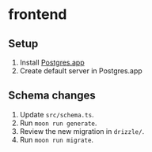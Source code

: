 # frontend

## Setup

1. Install [Postgres.app](https://postgresapp.com)
2. Create default server in Postgres.app

## Schema changes

1. Update `src/schema.ts`.
2. Run `moon run generate`.
3. Review the new migration in `drizzle/`.
4. Run `moon run migrate`.
